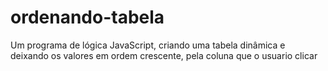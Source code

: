 # ordenando-tabela
Um programa de lógica JavaScript, criando uma tabela dinâmica e deixando os valores em ordem crescente, pela coluna que o usuario clicar
